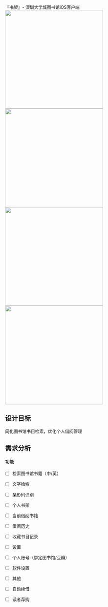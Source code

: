 『书架』- 深圳大学城图书馆iOS客户端  
<img src="https://raw.github.com/UTSZ/Bookcase/master/screenshots/1.png" width="320" />
<img src="https://raw.github.com/UTSZ/Bookcase/master/screenshots/2.png" width="320" />
<img src="https://raw.github.com/UTSZ/Bookcase/master/screenshots/3.png" width="320" />
<img src="https://raw.github.com/UTSZ/Bookcase/master/screenshots/4.png" width="320" />

## 设计目标
简化图书馆书目检索，优化个人借阅管理

## 需求分析
#### 功能
- [ ] 检索图书馆书籍（中/英）
 - [ ] 文字检索
 - [ ] 条形码识别
- [ ] 个人书架
 - [ ] 当前借阅书籍
 - [ ] 借阅历史
 - [ ] 收藏书目记录
- [ ] 设置
 - [ ] 个人账号（绑定图书馆/豆瓣） 
 - [ ] 软件设置
- [ ] 其他
 - [ ] 自动续借
 - [ ] 读者荐购

